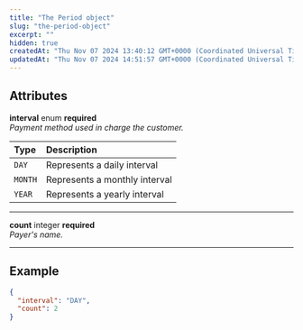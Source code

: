 ```yaml
---
title: "The Period object"
slug: "the-period-object"
excerpt: ""
hidden: true
createdAt: "Thu Nov 07 2024 13:40:12 GMT+0000 (Coordinated Universal Time)"
updatedAt: "Thu Nov 07 2024 14:51:57 GMT+0000 (Coordinated Universal Time)"
---
```

## Attributes

**interval** enum **required**  
_Payment method used in charge the customer._

| Type    | Description                   |
| :------ | :---------------------------- |
| `DAY`   | Represents a daily interval   |
| `MONTH` | Represents a monthly interval |
| `YEAR`  | Represents a yearly interval  |

***

**count** integer **required**  
_Payer's name._

***

## Example

```json
{
  "interval": "DAY",
  "count": 2
}
```
